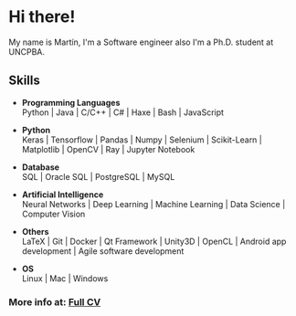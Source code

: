 # Hi there!

My name is Martín, I'm a Software engineer also I'm a Ph.D. student at UNCPBA.

##  Skills

* **Programming Languages**<br>
Python | Java | C/C++ | C# | Haxe | Bash | JavaScript

* **Python**<br>
Keras | Tensorflow | Pandas | Numpy | Selenium | Scikit-Learn | Matplotlib | OpenCV | Ray | Jupyter Notebook

* **Database**<br>
SQL | Oracle SQL | PostgreSQL | MySQL

* **Artificial Intelligence**<br>
Neural Networks | Deep Learning | Machine Learning | Data Science | Computer Vision

* **Others**<br>
LaTeX | Git | Docker | Qt Framework | Unity3D | OpenCL | Android app development | Agile software development

* **OS**<br>
Linux | Mac | Windows

### More info at: [Full CV](https://drive.google.com/file/d/1D6rteBfSVazB5RMiO5huj90rRIjIJxty/view) 
